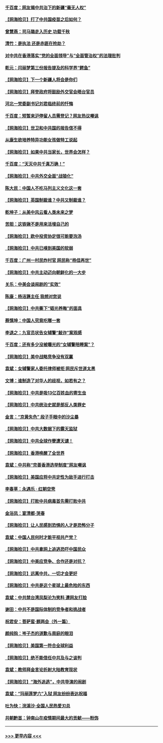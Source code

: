 #### [千百度：网友揭中共治下的新疆“毫无人权”](../pages/nsc993/n12858385.md?t=04051551) 
#### [【网海拾贝】打了中共国疫苗之后如何？](../pages/nsc993/n12857866.md?t=04051551) 
#### [曾慧燕：司马璐走入历史 功载千秋](../pages/nsc993/n12856996.md?t=04051551) 
#### [清竹：是执法 还是赤匪在抢劫？](../pages/nsc993/n12856952.md?t=04051551) 
#### [对中共在香港落实“党的全面领导”与“全面管治权”的法理批判](../pages/nsc993/n12856929.md?t=04051551) 
#### [乾元：闫丽梦第三份报告提及的科学界“鳄鱼”](../pages/nsc993/n12855985.md?t=04051551) 
#### [【网海拾贝】下一个新疆人将会是你们](../pages/nsc993/n12855864.md?t=04051551) 
#### [【网海拾贝】拜登政府将鼓励外交官会晤台官员](../pages/nsc993/n12853615.md?t=04051551) 
#### [河北一党委副书记刘君临终前的忏悔](../pages/nsc993/n12849420.md?t=04051551) 
#### [千百度：短暂来沪停留人员需登记？网友热议嘲讽](../pages/nsc993/n12853497.md?t=04051551) 
#### [【网海拾贝】世卫和中共国的报告信不得](../pages/nsc993/n12850902.md?t=04051551) 
#### [从康生欲培养特异功能女孩做特工说起](../pages/nsc993/n12849289.md?t=04051551) 
#### [【网海拾贝】如果中共当家长，世界会怎样？](../pages/nsc993/n12848436.md?t=04051551) 
#### [千百度：“天灭中共千真万确！”](../pages/nsc993/n12845659.md?t=04051551) 
#### [【网海拾贝】中共外交全面“战狼化”](../pages/nsc993/n12845607.md?t=04051551) 
#### [陈大民：中国人不吃马列主义文化这一套](../pages/nsc993/n12842496.md?t=04051551) 
#### [【网海拾贝】英国制裁谁？中共又制裁谁？](../pages/nsc993/n12840909.md?t=04051551) 
#### [乾坤子：从美中风云看人类未来之梦](../pages/nsc993/n12840590.md?t=04051551) 
#### [苦胆：这铁锹不是用来活埋自己的](../pages/nsc993/n12839512.md?t=04051551) 
#### [【网海拾贝】欧中投资协定很可能要泡汤](../pages/nsc993/n12835122.md?t=04051551) 
#### [【网海拾贝】中共已嗅到美国的软弱](../pages/nsc993/n12832411.md?t=04051551) 
#### [千百度：广州一村民炸村官 网民称“杨佳再世”](../pages/nsc993/n12832380.md?t=04051551) 
#### [【网海拾贝】中共主动迈向朝鲜化的一大步](../pages/nsc993/n12829887.md?t=04051551) 
#### [关乐：中美会谈闹剧的“实效”](../pages/nsc993/n12826698.md?t=04051551) 
#### [陈康：杨洁篪主任  我想对您说](../pages/nsc993/n12826609.md?t=04051551) 
#### [【网海拾贝】中共撕下“韬光养晦”的面具](../pages/nsc993/n12826459.md?t=04051551) 
#### [蔡慎坤：中国人究竟吃哪一套](../pages/nsc993/n12826010.md?t=04051551) 
#### [李退之：九官员状告女辅警“敲诈”案观感](../pages/nsc993/n12823984.md?t=04051551) 
#### [千百度：还有多少没被曝光的“女辅警陪睡案”？](../pages/nsc993/n12822136.md?t=04051551) 
#### [【网海拾贝】美中战略竞争没有双赢](../pages/nsc993/n12822105.md?t=04051551) 
#### [袁斌：女辅警家人委托律师被拒 网民斥世道太黑](../pages/nsc993/n12822004.md?t=04051551) 
#### [文博：谁制造了对华人的歧视，如若有之？](../pages/nsc993/n12821635.md?t=04051551) 
#### [【网海拾贝】中共是吸13亿百姓血的寄生虫](../pages/nsc993/n12819191.md?t=04051551) 
#### [【网海拾贝】中共统治史就是部反人类罪史](../pages/nsc993/n12816738.md?t=04051551) 
#### [金言：“京黄失色” 段子手眼中的沙尘暴](../pages/nsc993/n12815700.md?t=04051551) 
#### [【网海拾贝】中共大数据下的露天监狱](../pages/nsc993/n12811075.md?t=04051551) 
#### [【网海拾贝】中共全球作孽遭天谴！](../pages/nsc993/n12810258.md?t=04051551) 
#### [【网海拾贝】香港唤醒了全世界](../pages/nsc993/n12809100.md?t=04051551) 
#### [袁斌：中共称“完善香港选举制度”网友嘲讽](../pages/nsc993/n12808994.md?t=04051551) 
#### [【网海拾贝】美国应将中共定性为敌手进行打击](../pages/nsc993/n12806870.md?t=04051551) 
#### [李春草：永遇乐 · 红朝空壳](../pages/nsc993/n12805365.md?t=04051551) 
#### [【网海拾贝】打败中共病毒首先需打败中共](../pages/nsc993/n12803930.md?t=04051551) 
#### [金浴凤：宴清都‧哭春](../pages/nsc993/n12801601.md?t=04051551) 
#### [【网海拾贝】让人民感到恐惧的人才是恐怖分子](../pages/nsc993/n12799347.md?t=04051551) 
#### [袁斌：中国人民何时才能平视共产党？](../pages/nsc993/n12799306.md?t=04051551) 
#### [【网海拾贝】中共拿网上追逃恐吓中国民众](../pages/nsc993/n12796905.md?t=04051551) 
#### [【网海拾贝】中美应竞争、合作还是对抗？](../pages/nsc993/n12794675.md?t=04051551) 
#### [【网海拾贝】远离中共，一切才会更好](../pages/nsc993/n12793572.md?t=04051551) 
#### [【网海拾贝】中共是这个星球上最危险的东西](../pages/nsc993/n12791400.md?t=04051551) 
#### [袁斌：中共禁台湾凤梨沦为笑料 遭网友打脸](../pages/nsc993/n12791335.md?t=04051551) 
#### [谢田：中共不是国际体制的竞争者和挑战者](../pages/nsc993/n12791212.md?t=04051551) 
#### [祝君安：菩萨蛮·题两会（外一篇）](../pages/nsc993/n12786801.md?t=04051551) 
#### [颜纯钩：岑子杰的道歉与周庭的眼泪](../pages/nsc993/n12786775.md?t=04051551) 
#### [【网海拾贝】美国第一符合全球利益](../pages/nsc993/n12786666.md?t=04051551) 
#### [【网海拾贝】绝不能信任中共及与之谈判](../pages/nsc993/n12784266.md?t=04051551) 
#### [袁斌：教师拜金言论折射大陆教育现状](../pages/nsc993/n12783868.md?t=04051551) 
#### [【网海拾贝】“海外追逃”，中共导演的闹剧](../pages/nsc993/n12781638.md?t=04051551) 
#### [袁斌：“玛丽莲梦六”入狱 网友纷纷表达祝福](../pages/nsc993/n12781432.md?t=04051551) 
#### [吐为快：浣溪沙·全国人民热爱刃总](../pages/nsc993/n12781393.md?t=04051551) 
#### [共朝黔首：钟南山在疫情期间最大的贡献——粉饰](../pages/nsc993/n12781374.md?t=04051551) 

----
#### [ >>> 更早内容 <<< ](../indexes/nsc993-earlier.md)

